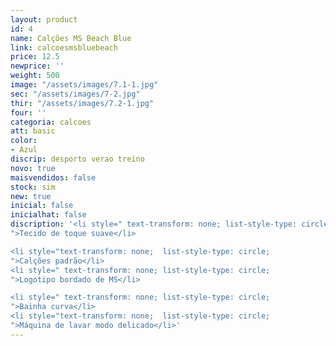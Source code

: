 ```yaml
---
layout: product
id: 4
name: Calções MS Beach Blue
link: calcoesmsbluebeach
price: 12.5
newprice: ''
weight: 500
image: "/assets/images/7.1-1.jpg"
sec: "/assets/images/7-2.jpg"
thir: "/assets/images/7.2-1.jpg"
four: ''
categoria: calcoes
att: basic
color:
- Azul
discrip: desporto verao treino
novo: true
maisvendidos: false
stock: sim
new: true
inicial: false
inicialhat: false
discription: '<li style=" text-transform: none; list-style-type: circle;
">Tecido de toque suave</li>

<li style="text-transform: none;  list-style-type: circle;
">Calções padrão</li>
<li style=" text-transform: none; list-style-type: circle;
">Logotipo bordado de MS</li>

<li style=" text-transform: none; list-style-type: circle;
">Bainha curva</li>
<li style="text-transform: none;  list-style-type: circle;
">Máquina de lavar modo delicado</li>'
---
```

